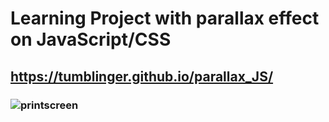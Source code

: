 # Learning Project with parallax effect on JavaScript/CSS

## https://tumblinger.github.io/parallax_JS/

### ![printscreen](https://user-images.githubusercontent.com/77502878/157142911-04295cb1-d573-49e4-9115-1c903ea9b213.JPG)
